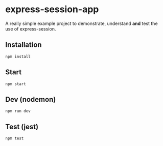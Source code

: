 # express-session-app

A really simple example project to demonstrate, understand **and** test the use of express-session.

## Installation

```
npm install
```

## Start

```
npm start
```

## Dev (nodemon)

```
npm run dev
```

## Test (jest)

```
npm test
```
